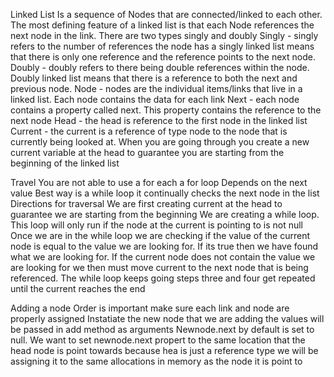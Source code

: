 Linked List
Is a sequence of Nodes that are connected/linked to each other. The most defining feature of a linked list is that each Node references the next node in the link.
There are two types singly and doubly
Singly - singly refers to the number of references the node has a singly linked list means that there is only one reference and the reference points to the next node.
Doubly - doubly refers to there being double references within the node. Doubly linked list means that there is a reference to both the next and previous node.
Node - nodes are the individual items/links that live in a linked list. Each node contains the data for each link
Next - each node contains a property called next. This property contains the reference to the next node
Head - the head is reference to the first node in the linked list
Current - the current is a reference of type node to the node that is currently being looked at. When you are going through you create a new current variable at the head to guarantee you are starting from the beginning of the linked list

Travel 
You are not able to use a for each a for loop
Depends on the next value
Best way is a while loop it continually checks the next node in the list
Directions for traversal 
We are first creating current at the head to guarantee we are starting from the beginning
We are creating a while loop. This loop will only run if the node at the current is pointing to is not null
Once we are in the while loop we are checking if the value of the current node is equal to the value we are looking for. If its true then we have found what we are looking for.
If the current node does not contain the value we are looking for we then must move current to the next node that is being referenced.
The while loop keeps going steps three and four get repeated until the current reaches the end

Adding a node
Order is important make sure each link and node are properly assigned
Instatiate the new node that we are adding the values will be passed in add method as arguments
Newnode.next by default is set to null. We want to set newnode.next propert to the same location that the head node is point towards because hea is just a reference type we will be assigning it to the same allocations in memory as the  node it is point to
